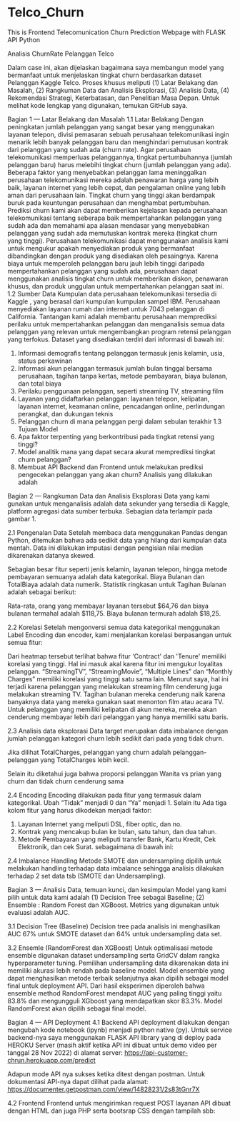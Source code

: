 # Telco_Churn

This is Frontend Telecomunication Churn Prediction Webpage with FLASK API Python

Analisis ChurnRate Pelanggan Telco

Dalam case ini, akan dijelaskan bagaimana saya membangun model yang  bermanfaat untuk menjelaskan tingkat churn berdasarkan dataset Pelanggan Kaggle Telco. Proses khusus meliputi (1) Latar Belakang dan Masalah, (2) Rangkuman Data dan Analisis Eksplorasi, (3) Analisis Data, (4) Rekomendasi Strategi, Keterbatasan, dan Penelitian Masa Depan.
Untuk melihat kode lengkap yang digunakan, temukan GitHub saya.

Bagian 1 — Latar Belakang dan Masalah
1.1 Latar Belakang
Dengan peningkatan jumlah pelanggan yang sangat besar yang menggunakan layanan telepon, divisi pemasaran sebuah perusahaan telekomunikasi ingin menarik lebih banyak pelanggan baru dan menghindari pemutusan kontrak dari pelanggan yang sudah ada (churn rate). Agar perusahaan telekomunikasi memperluas pelanggannya, tingkat pertumbuhannya (jumlah pelanggan baru) harus melebihi tingkat churn (jumlah pelanggan yang ada). Beberapa faktor yang menyebabkan pelanggan lama meninggalkan perusahaan telekomunikasi mereka adalah penawaran harga yang lebih baik, layanan internet yang lebih cepat, dan pengalaman online yang lebih aman dari perusahaan lain.
Tingkat churn yang tinggi akan berdampak buruk pada keuntungan perusahaan dan menghambat pertumbuhan. Prediksi churn kami akan dapat memberikan kejelasan kepada perusahaan telekomunikasi tentang seberapa baik mempertahankan pelanggan yang sudah ada dan memahami apa alasan mendasar yang menyebabkan pelanggan yang sudah ada memutuskan kontrak mereka (tingkat churn yang tinggi).
Perusahaan telekomunikasi dapat menggunakan analisis kami untuk mengukur apakah menyediakan produk yang bermanfaat dibandingkan dengan produk yang disediakan oleh pesaingnya. Karena biaya untuk memperoleh pelanggan baru jauh lebih tinggi daripada mempertahankan pelanggan yang sudah ada, perusahaan dapat menggunakan analisis tingkat churn untuk memberikan diskon, penawaran khusus, dan produk unggulan untuk mempertahankan pelanggan saat ini.
1.2 Sumber Data
Kumpulan data perusahaan telekomunikasi tersedia di Kaggle , yang berasal dari kumpulan kumpulan sampel IBM. Perusahaan menyediakan layanan rumah dan internet untuk 7043 pelanggan di California. Tantangan kami adalah membantu perusahaan memprediksi perilaku untuk mempertahankan pelanggan dan menganalisis semua data pelanggan yang relevan untuk mengembangkan program retensi pelanggan yang terfokus.
Dataset yang disediakan terdiri dari informasi di bawah ini:
1.	Informasi demografis tentang pelanggan termasuk jenis kelamin, usia, status perkawinan
2.	Informasi akun pelanggan termasuk jumlah bulan tinggal bersama perusahaan, tagihan tanpa kertas, metode pembayaran, biaya bulanan, dan total biaya
3.	Perilaku penggunaan pelanggan, seperti streaming TV, streaming film
4.	Layanan yang didaftarkan pelanggan: layanan telepon, kelipatan, layanan internet, keamanan online, pencadangan online, perlindungan perangkat, dan dukungan teknis
5.	Pelanggan churn di mana pelanggan pergi dalam sebulan terakhir
1.3 Tujuan Model
1.	Apa faktor terpenting yang berkontribusi pada tingkat retensi yang tinggi?
2.	Model analitik mana yang dapat secara akurat memprediksi tingkat churn pelanggan?
3.	Membuat API Backend dan Frontend untuk melakukan prediksi pengecekan pelanggan yang akan churn?
Analisis yang dilakukan adalah
 
Bagian 2 — Rangkuman Data dan Analisis Eksplorasi
Data yang kami gunakan untuk menganalisis adalah data sekunder yang tersedia di Kaggle, platform agregasi data sumber terbuka. Sebagian data terlampir pada gambar 1.
 

2.1 Pengenalan Data
Setelah membaca data menggunakan Pandas dengan Python, ditemukan bahwa ada sedikit data yang hilang dari kumpulan data mentah. Data ini dilakukan imputasi dengan  pengisian nilai median dikarenakan datanya skewed.
 

 

Sebagian besar fitur seperti jenis kelamin, layanan telepon, hingga metode pembayaran semuanya adalah data kategorikal. Biaya Bulanan dan TotalBiaya adalah data numerik. Statistik ringkasan untuk Tagihan Bulanan adalah sebagai berikut:
 
Rata-rata, orang yang membayar layanan tersebut $64,76 dan biaya bulanan termahal adalah $118,75. Biaya bulanan termurah adalah $18,25.

2.2 Korelasi
Setelah mengonversi semua data kategorikal menggunakan Label Encoding dan encoder, kami menjalankan korelasi berpasangan untuk semua fitur:
 
Dari heatmap tersebut terlihat bahwa fitur 'Contract' dan 'Tenure' memiliki korelasi yang tinggi. Hal ini masuk akal karena fitur ini mengukur loyalitas pelanggan.
“StreamingTV”, “StreamingMovie”, “Multiple Lines” dan “Monthly Charges” memiliki korelasi yang tinggi satu sama lain. Menurut saya, hal ini terjadi karena pelanggan yang melakukan streaming film cenderung juga melakukan streaming TV. Tagihan bulanan mereka cenderung naik karena banyaknya data yang mereka gunakan saat menonton film atau acara TV. Untuk pelanggan yang memiliki kelipatan di akun mereka, mereka akan cenderung membayar lebih dari pelanggan yang hanya memiliki satu baris.

2.3 Analisis data eksplorasi
Data target merupakan data imbalance dengan jumlah pelanggan kategori churn lebih sedikit dari pada yang tidak churn.
 

Jika dilihat TotalCharges, pelanggan yang churn adalah pelanggan-pelanggan yang TotalCharges lebih kecil.
 

Selain itu diketahui juga bahwa proporsi pelanggan Wanita vs prian yang churn dan tidak churn cenderung sama
 
2.4 Encoding
Encoding dilakukan pada fitur yang termasuk dalam kategorikal.  Ubah “Tidak” menjadi 0 dan “Ya” menjadi 1. Selain itu Ada tiga kolom fitur yang harus dikodekan menjadi faktor:
1.	Layanan Internet yang meliputi DSL, fiber optic, dan no.
2.	Kontrak yang mencakup bulan ke bulan, satu tahun, dan dua tahun.
3.	Metode Pembayaran yang meliputi transfer Bank, Kartu Kredit, Cek Elektronik, dan cek Surat.
sebagaimana di bawah ini:
 
2.4 Imbalance Handling
Metode SMOTE dan undersampling dipilih untuk melakukan handling terhadap data imbalance sehingga analisis dilakukan terhadap 2 set data tsb (SMOTE dan Undersampling).
 
 
Bagian 3 — Analisis Data, temuan kunci, dan kesimpulan
Model yang kami pilih untuk data kami adalah (1) Decision Tree sebagai Baseline; (2) Ensemble : Random Forest dan XGBoost. Metrics yang digunakan untuk evaluasi adalah AUC.

3.1 Decision Tree (Baseline)
Decision tree pada analisis ini menghasilkan AUC 67% untuk SMOTE dataset dan 64% untuk undersampling data set.
 
 
3.2 Ensemle (RandomForest dan XGBoost)
Untuk optimalisasi metode ensemble digunakan dataset undersampling serta GridCV dalam rangka hyperparameter tuning. Pemilihan undersampling data dikarenakan data ini memiliki akurasi lebih rendah pada baseline model. Model ensemble yang dapat menghasilkan metode terbaik selanjutnya akan dipilih sebagai model final untuk deployment API.
Dari hasil eksperimen diperoleh bahwa ensemble method RandomForest mendapat AUC yang paling tinggi yaitu 83.8% dan mengungguli XGboost yang mendapatkan skor 83.3%. Model RandomForest akan dipilih sebagai final model.
 
Bagian 4 — API Deployment
4.1 Backend
API deployment dilakukan dengan mengubah kode notebook (ipynb) menjadi python native (py). Untuk service backend-nya saya menggunakan FLASK API library yang di deploy pada HEROKU Server (masih aktif ketika API ini dibuat untuk demo video per tanggal 28 Nov 2022) di alamat server:
https://api-customer-chrun.herokuapp.com/predict 
 
Adapun mode API nya sukses ketika ditest dengan postman. Untuk dokumentasi API-nya dapat dilihat pada alamat:
https://documenter.getpostman.com/view/14828231/2s83tGnr7X 
 
4.2 Frontend
Frontend untuk mengirimkan request POST layanan API dibuat dengan HTML dan juga PHP serta bootsrap CSS dengan tampilah sbb:
